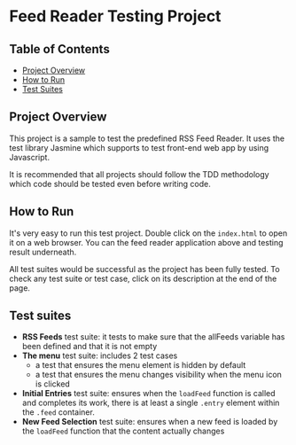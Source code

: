 # Feed Reader Testing Project

## Table of Contents

* [Project Overview](#project-overview)
* [How to Run](#how-to-run)
* [Test Suites](#test-suites)

## Project Overview

This project is a sample to test the predefined RSS Feed Reader. It uses the test library Jasmine which supports to test front-end web app by using Javascript.

It is recommended that all projects should follow the TDD methodology which code should be tested even before writing code.

## How to Run
It's very easy to run this test project. Double click on the ```index.html``` to open it on a web browser. You can the feed reader application above and testing result underneath. 

All test suites would be successful as the project has been fully tested. To check any test suite or test case, click on its description at the end of the page.

## Test suites
- **RSS Feeds** test suite: it tests to make sure that the allFeeds variable has been defined and that it is not empty
- **The menu** test suite: includes 2 test cases
  - a test that ensures the menu element is hidden by default
  - a test that ensures the menu changes visibility when the menu icon is clicked
- **Initial Entries** test suite: ensures when the ```loadFeed``` function is called and completes its work, there is at least a single ```.entry``` element within the ```.feed``` container.
- **New Feed Selection** test suite: ensures when a new feed is loaded by the ```loadFeed``` function that the content actually changes
